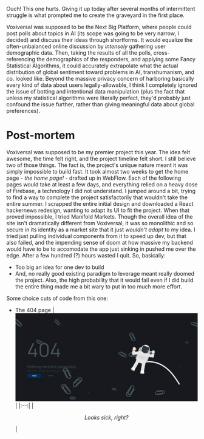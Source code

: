 Ouch! This one hurts. Giving it up today after several months of intermittent struggle is what prompted me to create the graveyard in the first place.

Voxiversal was supposed to be the Next Big Platform, where people could post polls about topics in AI (its scope was going to be very narrow, I decided) and discuss their ideas through shortforms. It would equalize the often-unbalanced online discussion by *intensely* gathering user demographic data. Then, taking the results of all the polls, cross-referencing the demographics of the responders, and applying some Fancy Statistical Algorithms, it could accurately extrapolate what the actual distribution of global sentiment toward problems in AI, transhumanism, and co. looked like. Beyond the massive privacy concern of harboring basically every kind of data about users legally-allowable, I think I completely ignored the issue of botting and intentional data manipulation (plus the fact that unless my statistical algorithms were literally perfect, they'd probably just confound the issue further, rather than giving meaningful data about global preferences).

# Post-mortem
Voxiversal was supposed to be my premier project this year. The idea felt awesome, the time felt right, and the project timeline felt short. I still believe two of those things. The fact is, the project's unique nature meant it was simply impossible to build fast. It took almost two weeks to get the home page - *the home page!* - drafted up in WebFlow. Each of the following pages would take at least a few days, and everything relied on a heavy dose of Firebase, a technology I did not understand. I jumped around a bit, trying to find a way to complete the project satisfactorily that wouldn't take the entire summer. I scrapped the entire initial design and downloaded a React hackernews redesign, wanting to adapt its UI to fit the project. When that proved impossible, I tried Manifold Markets. Though the overall idea of the site isn't dramatically different from Voxiversal, it was so monolithic and so secure in its identity as a market site that it just *wouldn't adapt* to my idea. I tried just pulling individual components from it to speed up dev, but that also failed, and the impending sense of doom at how massive my backend would have to be to accomodate the app just sinking in pushed me over the edge. After a few hundred (?) hours wasted I quit. So, basically:
- Too big an idea for one dev to build
- And, no really good existing paradigm to leverage
meant really doomed the project. Also, the high probability that it would fail even if I did build the entire thing made me a bit wary to put in too much more effort. 

Some choice cuts of code from this one:
- The 404 page
| <img src="./.assets/Spacy.gif.gif"/> |
|:--:|
| <p align="center"><i>Looks sick, right?</i></p> |  
